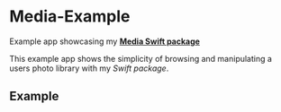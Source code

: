 # Media-Example

Example app showcasing my [**Media Swift package**](https://github.com/crelies/Media)

This example app shows the simplicity of browsing and manipulating a users photo library with my *Swift package*.

## Example
